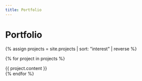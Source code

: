 ```yaml
---
title: Portfolio
---
```


Portfolio
=========

{% assign projects = site.projects | sort: "interest" | reverse %}

{% for project in projects %}
<section class="project">
	{{ project.content }}
</section>
{% endfor %}